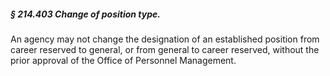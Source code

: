 ##### § 214.403 Change of position type. #####

An agency may not change the designation of an established position from career reserved to general, or from general to career reserved, without the prior approval of the Office of Personnel Management.